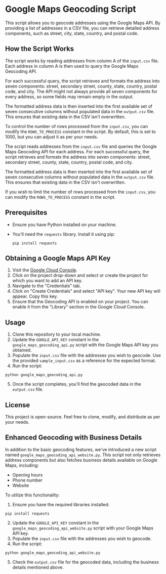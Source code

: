 
# Google Maps Geocoding Script

This script allows you to geocode addresses using the Google Maps API. By providing a list of addresses in a CSV file, you can retrieve detailed address components, such as street, city, state, country, and postal code.

## How the Script Works

The script works by reading addresses from column A of the `input.csv` file. Each address in column A is then used to query the Google Maps Geocoding API.

For each successful query, the script retrieves and formats the address into seven components: street, secondary street, county, state, country, postal code, and city. The API might not always provide all seven components for every address, so some fields may remain empty in the output.

The formatted address data is then inserted into the first available set of seven consecutive columns without populated data in the `output.csv` file. This ensures that existing data in the CSV isn't overwritten.

To control the number of rows processed from the `input.csv`, you can modify the `ROWS_TO_PROCESS` constant in the script. By default, this is set to 1000, but you can adjust it as per your needs.



The script reads addresses from the `input.csv` file and queries the Google Maps Geocoding API for each address. For each successful query, the script retrieves and formats the address into seven components: street, secondary street, county, state, country, postal code, and city.

The formatted address data is then inserted into the first available set of seven consecutive columns without populated data in the `output.csv` file. This ensures that existing data in the CSV isn't overwritten.

If you wish to limit the number of rows processed from the `input.csv`, you can modify the `ROWS_TO_PROCESS` constant in the script.

## Prerequisites

- Ensure you have Python installed on your machine.
- You'll need the `requests` library. Install it using pip:

  ```
  pip install requests
  ```

## Obtaining a Google Maps API Key

1. Visit the [Google Cloud Console](https://console.cloud.google.com/).
2. Click on the project drop-down and select or create the project for which you want to add an API key.
3. Navigate to the "Credentials" tab.
4. Click on "Create Credentials" and select "API key". Your new API key will appear. Copy this key.
5. Ensure that the Geocoding API is enabled on your project. You can enable it from the "Library" section in the Google Cloud Console.

## Usage

1. Clone this repository to your local machine.
2. Update the `GOOGLE_API_KEY` constant in the `google_maps_geocoding_api.py` script with the Google Maps API key you obtained.
3. Populate the `input.csv` file with the addresses you wish to geocode. Use the provided `sample_input.csv` as a reference for the expected format.
4. Run the script:

  ```
  python google_maps_geocoding_api.py
  ```

5. Once the script completes, you'll find the geocoded data in the `output.csv` file.

## License

This project is open-source. Feel free to clone, modify, and distribute as per your needs.

## Enhanced Geocoding with Business Details

In addition to the basic geocoding features, we've introduced a new script named `google_maps_geocoding_api_website.py`. This script not only retrieves address components but also fetches business details available on Google Maps, including:
- Opening hours
- Phone number
- Website

To utilize this functionality:
1. Ensure you have the required libraries installed:
  ```
  pip install requests
  ```
2. Update the `GOOGLE_API_KEY` constant in the `google_maps_geocoding_api_website.py` script with your Google Maps API key.
3. Populate the `input.csv` file with the addresses you wish to geocode.
4. Run the script:
  ```
  python google_maps_geocoding_api_website.py
  ```
5. Check the `output.csv` file for the geocoded data, including the business details mentioned above.
